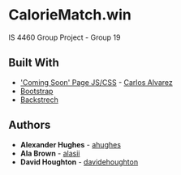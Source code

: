 # CalorieMatch.win

IS 4460 Group Project - Group 19

## Built With

* ['Coming Soon' Page JS/CSS](http://blacktie.co/2014/03/counter-coming-soon-page/) - [Carlos Alvarez](http://alvarez.is)
* [Bootstrap](http://www.getbootstrap.com)
* [Backstrech](https://github.com/srobbin/jquery-backstretch)

## Authors

* **Alexander Hughes** - [ahughes](https://github.com/ahughes)
* **Ala Brown** - [alasii](https://github.com/alasii)
* **David Houghton** - [davidehoughton](https://github.com/davidehoughton)